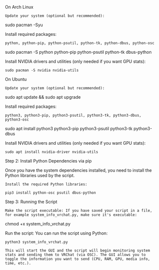 On Arch Linux

    Update your system (optional but recommended):

sudo pacman -Syu

Install required packages:

    python, python-pip, python-psutil, python-tk, python-dbus, python-osc

sudo pacman -S python python-pip python-psutil python-tk dbus-python

Install NVIDIA drivers and utilities (only needed if you want GPU stats):

    sudo pacman -S nvidia nvidia-utils

On Ubuntu

    Update your system (optional but recommended):

sudo apt update && sudo apt upgrade

Install required packages:

    python3, python3-pip, python3-psutil, python3-tk, python3-dbus, python3-osc

sudo apt install python3 python3-pip python3-psutil python3-tk python3-dbus

Install NVIDIA drivers and utilities (only needed if you want GPU stats):

    sudo apt install nvidia-driver nvidia-utils

Step 2: Install Python Dependencies via pip

Once you have the system dependencies installed, you need to install the Python libraries used by the script.

    Install the required Python libraries:

    pip3 install python-osc psutil dbus-python

Step 3: Running the Script

    Make the script executable: If you have saved your script in a file, for example system_info_vrchat.py, make sure it's executable:

chmod +x system_info_vrchat.py

Run the script: You can run the script using Python:

    python3 system_info_vrchat.py

    This will start the GUI and the script will begin monitoring system stats and sending them to VRChat (via OSC). The GUI allows you to toggle the information you want to send (CPU, RAM, GPU, media info, time, etc.).

